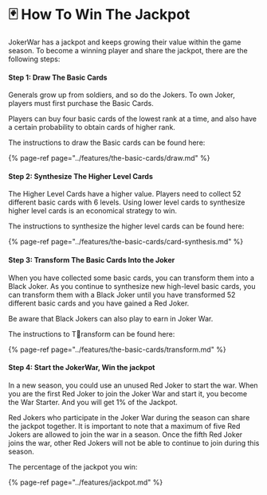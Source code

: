 # 🃏 How To Win The Jackpot

JokerWar has a jackpot and keeps growing their value within the game season. To become a winning player and share the jackpot, there are the following steps:

#### Step 1: Draw The Basic Cards

Generals grow up from soldiers, and so do the Jokers. To own Joker, players must first purchase the Basic Cards.

Players can buy four basic cards of the lowest rank at a time, and also have a certain probability to obtain cards of higher rank.

The instructions to draw the Basic cards can be found here:

{% page-ref page="../features/the-basic-cards/draw.md" %}

#### Step 2: Synthesize The Higher Level Cards

The Higher Level Cards have a higher value. Players need to collect 52 different basic cards with 6 levels. Using lower level cards to synthesize higher level cards is an economical strategy to win.

The instructions to synthesize the higher level cards can be found here:

{% page-ref page="../features/the-basic-cards/card-synthesis.md" %}

#### Step 3: Transform The Basic Cards Into the Joker​

When you have collected some basic cards, you can transform them into a Black Joker. As you continue to synthesize new high-level basic cards, you can transform them with a Black Joker until you have transformed 52 different basic cards and you have gained a Red Joker.

Be aware that Black Jokers can also play to earn in Joker War.

The instructions to Transform can be found here:

{% page-ref page="../features/the-basic-cards/transform.md" %}

#### Step 4: Start the JokerWar, Win the jackpot

In a new season, you could use an unused Red Joker to start the war. When you are the first Red Joker to join the Joker War and start it, you become the War Starter. And you will get 1% of the Jackpot.

Red Jokers who participate in the Joker War during the season can share the jackpot together. It is important to note that a maximum of five Red Jokers are allowed to join the war in a season. Once the fifth Red Joker joins the war, other Red Jokers will not be able to continue to join during this season.

The percentage of the jackpot you win: 

{% page-ref page="../features/jackpot.md" %}



